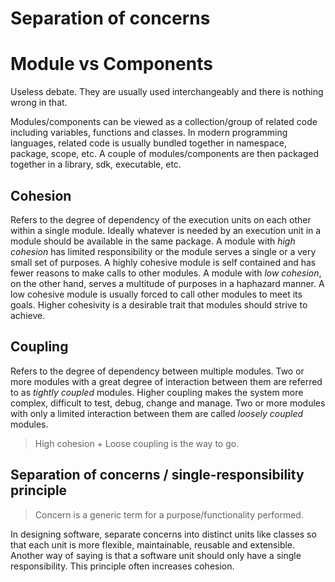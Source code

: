 # Separation of concerns

# Module vs Components

Useless debate. They are usually used interchangeably and there is nothing wrong in that.

Modules/components can be viewed as a collection/group of related code including variables, functions and classes. In modern programming languages, related code is usually bundled together in namespace, package, scope, etc. A couple of modules/components are then packaged together in a library, sdk, executable, etc.

## Cohesion

Refers to the degree of dependency of the execution units on each other within a single module. Ideally whatever is needed by an execution unit in a module should be available in the same package. A module with *high cohesion* has limited responsibility or the module serves a single or a very small set of purposes. A highly cohesive module is self contained and has fewer reasons to make calls to other modules. A module with *low cohesion*, on the other hand, serves a multitude of purposes in a haphazard manner. A low cohesive module is usually forced to call other modules to meet its goals. Higher cohesivity is a desirable trait that modules should strive to achieve.

## Coupling

Refers to the degree of dependency between multiple modules. Two or more modules with a great degree of interaction between them are referred to as *tightly coupled* modules. Higher coupling makes the system more complex, difficult to test, debug, change and manage. Two or more modules with only a limited interaction between them are called *loosely coupled* modules.

> High cohesion + Loose coupling is the way to go.

## Separation of concerns / single-responsibility principle

> Concern is a  generic term for a purpose/functionality performed.

In designing software, separate concerns into distinct units like classes so that each unit is more flexible, maintainable, reusable and extensible. Another way of saying is that a software unit should only have a single responsibility. This principle often increases cohesion.

